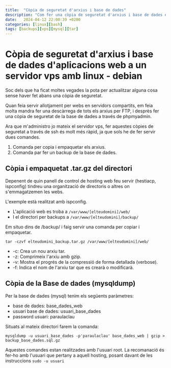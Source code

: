 ```yaml
---
title:  "Còpia de seguretat d'arxius i base de dades"
description: "Com fer una còpia de seguretat d'arxius i base de dades en un servidor vps debian linux"
date:   2024-04-12 22:00:39 +0200
categories: [linux][bash]
tags: [backups][vps][mysql][tar]
---
```


# Còpia de seguretat d\'arxius i base de dades d\'aplicacions web a un servidor vps amb linux \- debian

Soc dels que ha ficat moltes vegades la pota per actualitzar alguna cosa sense haver fet abans una còpia de seguretat\.

Quan feia servir allotjament per webs en servidors compartits\, em feia molta mandra fer una descàrrega de tots els arxius per FTP\, i desprès fer una còpia de seguretat de la base de dades a través de phpmyadmin\.

Ara que m\'administro jo mateix el servidor vps\, fer aquestes còpies de seguretat a través de ssh és molt més ràpid\, ja que sols he de fer servir dues comandes\.

1. Comanda per copia i empaquetar els arxius\.
2. Comanda par fer un backup de la base de dades\.

## Còpia i empaquetat \.tar\.gz del directori

Depenent de quin panell de control de hosting web feu servir \(hestiacp\, ispconfig\) tindreu una organització de directoris o altres on s\'emmagatzemen les webs\.

L\'exemple està realitzat amb ispconfig\.

- L\'aplicació web es troba a `/var/www/[elteudomini]/web/`
- I el directori per backups a `/var/www/[elteudomini]/backup/`

Em situo dins de \/backup\/ i faig servir una comanda per copiar i empaquetar\.

`tar -czvf elteudomini_backup.tar.gz /var/www/[elteudomini]/web/`

- -c: Crea un nou arxiu tar\.
- -z: Comprimeix l\'arxiu amb gzip\.
- -v: Mostra el progrés de la compressió de forma detallada \(verbose\)\.
- -f: Indica el nom de l\'arxiu tar que es crearà o modificarà\.

## Còpia de la Base de dades \(mysqldump\)

Per la base de dades \(mysql\) tenim els següents paràmetres\:

- base de dades\: base_dades_web
- usuari base de dades\: usuari_base_dades
- password usuari\: paraulaclau

Situats al mateix directori farem la comanda\:

`mysqldump -u usuari_base_dades -p'paraulaclau' base_dades_web | gzip > backup_base_dades.sql.gz`

Aquestes comandes estan realitzades amb l\'usuari root\. La recomanació és fer\-ho amb l\'usuari que pertany a aquell hosting\, posant davant de les instruccions `sudo -u usuari`

